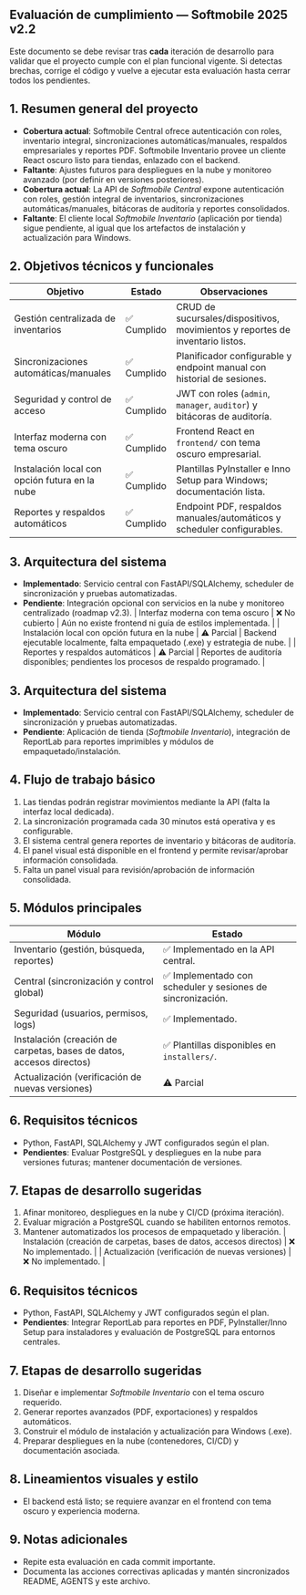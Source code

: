 ## Evaluación de cumplimiento — Softmobile 2025 v2.2

Este documento se debe revisar tras **cada** iteración de desarrollo para validar que el proyecto cumple con el plan funcional vigente. Si detectas brechas, corrige el código y vuelve a ejecutar esta evaluación hasta cerrar todos los pendientes.

## 1. Resumen general del proyecto
- **Cobertura actual**: Softmobile Central ofrece autenticación con roles, inventario integral, sincronizaciones automáticas/manuales, respaldos empresariales y reportes PDF. Softmobile Inventario provee un cliente React oscuro listo para tiendas, enlazado con el backend.
- **Faltante**: Ajustes futuros para despliegues en la nube y monitoreo avanzado (por definir en versiones posteriores).
- **Cobertura actual**: La API de *Softmobile Central* expone autenticación con roles, gestión integral de inventarios, sincronizaciones automáticas/manuales, bitácoras de auditoría y reportes consolidados.
- **Faltante**: El cliente local *Softmobile Inventario* (aplicación por tienda) sigue pendiente, al igual que los artefactos de instalación y actualización para Windows.

## 2. Objetivos técnicos y funcionales
| Objetivo | Estado | Observaciones |
| --- | --- | --- |
| Gestión centralizada de inventarios | ✅ Cumplido | CRUD de sucursales/dispositivos, movimientos y reportes de inventario listos. |
| Sincronizaciones automáticas/manuales | ✅ Cumplido | Planificador configurable y endpoint manual con historial de sesiones. |
| Seguridad y control de acceso | ✅ Cumplido | JWT con roles (`admin`, `manager`, `auditor`) y bitácoras de auditoría. |
| Interfaz moderna con tema oscuro | ✅ Cumplido | Frontend React en `frontend/` con tema oscuro empresarial. |
| Instalación local con opción futura en la nube | ✅ Cumplido | Plantillas PyInstaller e Inno Setup para Windows; documentación lista. |
| Reportes y respaldos automáticos | ✅ Cumplido | Endpoint PDF, respaldos manuales/automáticos y scheduler configurables. |

## 3. Arquitectura del sistema
- **Implementado**: Servicio central con FastAPI/SQLAlchemy, scheduler de sincronización y pruebas automatizadas.
- **Pendiente**: Integración opcional con servicios en la nube y monitoreo centralizado (roadmap v2.3).
| Interfaz moderna con tema oscuro | ❌ No cubierto | Aún no existe frontend ni guía de estilos implementada. |
| Instalación local con opción futura en la nube | ⚠️ Parcial | Backend ejecutable localmente, falta empaquetado (.exe) y estrategia de nube. |
| Reportes y respaldos automáticos | ⚠️ Parcial | Reportes de auditoría disponibles; pendientes los procesos de respaldo programado. |

## 3. Arquitectura del sistema
- **Implementado**: Servicio central con FastAPI/SQLAlchemy, scheduler de sincronización y pruebas automatizadas.
- **Pendiente**: Aplicación de tienda (*Softmobile Inventario*), integración de ReportLab para reportes imprimibles y módulos de empaquetado/instalación.

## 4. Flujo de trabajo básico
1. Las tiendas podrán registrar movimientos mediante la API (falta la interfaz local dedicada).
2. La sincronización programada cada 30 minutos está operativa y es configurable.
3. El sistema central genera reportes de inventario y bitácoras de auditoría.
4. El panel visual está disponible en el frontend y permite revisar/aprobar información consolidada.
4. Falta un panel visual para revisión/aprobación de información consolidada.

## 5. Módulos principales
| Módulo | Estado |
| --- | --- |
| Inventario (gestión, búsqueda, reportes) | ✅ Implementado en la API central. |
| Central (sincronización y control global) | ✅ Implementado con scheduler y sesiones de sincronización. |
| Seguridad (usuarios, permisos, logs) | ✅ Implementado. |
| Instalación (creación de carpetas, bases de datos, accesos directos) | ✅ Plantillas disponibles en `installers/`. |
| Actualización (verificación de nuevas versiones) | ⚠️ Parcial | Se documenta la generación de builds, queda por automatizar detección de nuevas versiones. |

## 6. Requisitos técnicos
- Python, FastAPI, SQLAlchemy y JWT configurados según el plan.
- **Pendientes**: Evaluar PostgreSQL y despliegues en la nube para versiones futuras; mantener documentación de versiones.

## 7. Etapas de desarrollo sugeridas
1. Afinar monitoreo, despliegues en la nube y CI/CD (próxima iteración).
2. Evaluar migración a PostgreSQL cuando se habiliten entornos remotos.
3. Mantener automatizados los procesos de empaquetado y liberación.
| Instalación (creación de carpetas, bases de datos, accesos directos) | ❌ No implementado. |
| Actualización (verificación de nuevas versiones) | ❌ No implementado. |

## 6. Requisitos técnicos
- Python, FastAPI, SQLAlchemy y JWT configurados según el plan.
- **Pendientes**: Integrar ReportLab para reportes en PDF, PyInstaller/Inno Setup para instaladores y evaluación de PostgreSQL para entornos centrales.

## 7. Etapas de desarrollo sugeridas
1. Diseñar e implementar *Softmobile Inventario* con el tema oscuro requerido.
2. Generar reportes avanzados (PDF, exportaciones) y respaldos automáticos.
3. Construir el módulo de instalación y actualización para Windows (.exe).
4. Preparar despliegues en la nube (contenedores, CI/CD) y documentación asociada.

## 8. Lineamientos visuales y estilo
- El backend está listo; se requiere avanzar en el frontend con tema oscuro y experiencia moderna.

## 9. Notas adicionales
- Repite esta evaluación en cada commit importante.
- Documenta las acciones correctivas aplicadas y mantén sincronizados README, AGENTS y este archivo.
